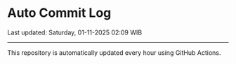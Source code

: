 # Auto Commit Log

Last updated: Saturday, 01-11-2025 02:09 WIB

---

This repository is automatically updated every hour using GitHub Actions.
